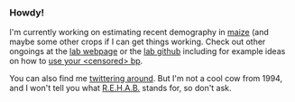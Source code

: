 ### Howdy!

I'm currently working on estimating recent demography in [maize](https://github.com/rossibarra/ibd_maize) (and maybe some other crops if I can get things working. Check out other ongoings at the [lab webpage](https://www.rilab.org) or the [lab github](https://github.com/RILAB) including for example ideas on how to [use your \<censored\> bp](https://github.com/RILAB/invariant_sites_workflow).

You can also find me [twittering around](https://twitter.com/jrossibarra). But I'm not a cool cow from 1994,  and I won't tell you what [R.E.H.A.B.](https://www.rilab.org/rehab.html) stands for, so don't ask.
